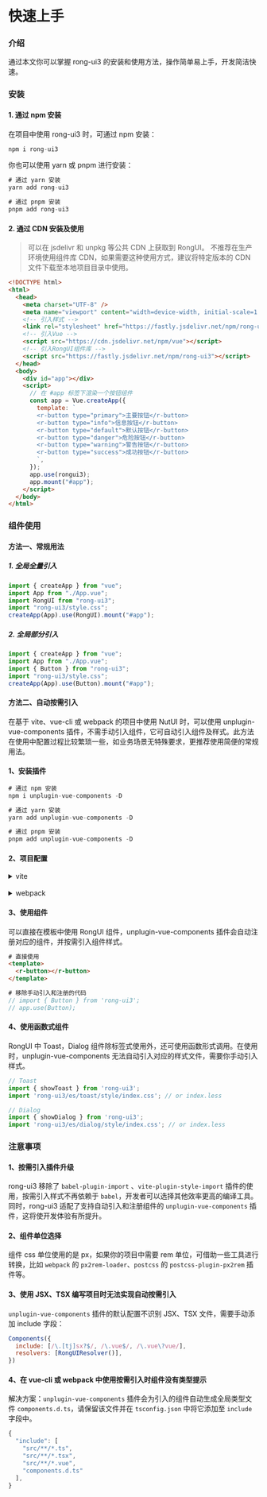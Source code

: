 # 快速上手


<div class="card">

### 介绍
通过本文你可以掌握 rong-ui3 的安装和使用方法，操作简单易上手，开发简洁快速。

</div>



### 安装

<div class="card">

#### 1. 通过 npm 安装

在项目中使用 rong-ui3 时，可通过 npm 安装：  

```js
npm i rong-ui3
```

你也可以使用 yarn 或 pnpm 进行安装：
```js
# 通过 yarn 安装
yarn add rong-ui3

# 通过 pnpm 安装
pnpm add rong-ui3
```

</div>



<div class="card">

#### 2. 通过 CDN 安装及使用
> 可以在 jsdelivr 和 unpkg 等公共 CDN 上获取到 RongUI。 不推荐在生产环境使用组件库 CDN，如果需要这种使用方式，建议将特定版本的 CDN 文件下载至本地项目目录中使用。
```html
<!DOCTYPE html>
<html>
  <head>
    <meta charset="UTF-8" />
    <meta name="viewport" content="width=device-width, initial-scale=1.0" />
    <!-- 引入样式 -->
    <link rel="stylesheet" href="https://fastly.jsdelivr.net/npm/rong-ui3/style.css" />
    <!-- 引入Vue -->
    <script src="https://cdn.jsdelivr.net/npm/vue"></script>
    <!-- 引入RongUI组件库 -->
    <script src="https://fastly.jsdelivr.net/npm/rong-ui3"></script>
  </head>
  <body>
    <div id="app"></div>
    <script>
      // 在 #app 标签下渲染一个按钮组件
      const app = Vue.createApp({
        template: `
        <r-button type="primary">主要按钮</r-button>
        <r-button type="info">信息按钮</r-button>
        <r-button type="default">默认按钮</r-button>
        <r-button type="danger">危险按钮</r-button>
        <r-button type="warning">警告按钮</r-button>
        <r-button type="success">成功按钮</r-button>
        `,
      });
      app.use(rongui3);
      app.mount("#app");
    </script>
  </body>
</html>
```

</div>


### 组件使用

<div class="card">

#### 方法一、常规用法
##### 1. 全局全量引入
```js
import { createApp } from "vue";
import App from "./App.vue";
import RongUI from "rong-ui3";
import "rong-ui3/style.css";
createApp(App).use(RongUI).mount("#app");
```
##### 2. 全局部分引入
```js
import { createApp } from "vue";
import App from "./App.vue";
import { Button } from "rong-ui3";
import "rong-ui3/style.css";
createApp(App).use(Button).mount("#app");
```

</div>

<div class="card">

#### 方法二、自动按需引入
在基于 vite、vue-cli 或 webpack 的项目中使用 NutUI 时，可以使用 unplugin-vue-components 插件，不需手动引入组件，它可自动引入组件及样式。此方法在使用中配置过程比较繁琐一些，如业务场景无特殊要求，更推荐使用简便的常规用法。
#### 1、安装插件
```js
# 通过 npm 安装
npm i unplugin-vue-components -D

# 通过 yarn 安装
yarn add unplugin-vue-components -D

# 通过 pnpm 安装
pnpm add unplugin-vue-components -D
```
#### 2、项目配置
<details>
<summary>vite</summary>

```js
// vite.config.js
import { defineConfig } from 'vite'
import vue from '@vitejs/plugin-vue'
import Components from 'unplugin-vue-components/vite'
import RongUIResolver from 'rong-ui3/resolver'

// https://vitejs.dev/config/
export default defineConfig({
  plugins: [
    vue(),
    // 开启 unplugin 插件，自动引入 RongUI 组件
    Components({
      resolvers: [RongUIResolver()]
    }),
  ]
})
```
</details>

<br/>

<details>
<summary>webpack</summary>

```js
// vite.config.js
import { defineConfig } from 'vite'
import vue from '@vitejs/plugin-vue'
import Components from 'unplugin-vue-components/webpack'
import RongUIResolver from 'rong-ui3/resolver'

// https://vitejs.dev/config/
export default defineConfig({
  plugins: [
    vue(),
    // 开启 unplugin 插件，自动引入 RongUI 组件
    Components({
      resolvers: [RongUIResolver()]
    }),
  ]
})
```
</details>

#### 3、使用组件
可以直接在模板中使用 RongUI 组件，unplugin-vue-components 插件会自动注册对应的组件，并按需引入组件样式。
```html
# 直接使用
<template>
  <r-button></r-button>
</template>
```

```js
# 移除手动引入和注册的代码
// import { Button } from 'rong-ui3';
// app.use(Button);
```

#### 4、使用函数式组件
RongUI 中 Toast，Dialog 组件除标签式使用外，还可使用函数形式调用。在使用时，unplugin-vue-components 无法自动引入对应的样式文件，需要你手动引入样式。
```js
// Toast
import { showToast } from 'rong-ui3';
import 'rong-ui3/es/toast/style/index.css'; // or index.less
```

```js
// Dialog
import { showDialog } from 'rong-ui3';
import 'rong-ui3/es/dialog/style/index.css'; // or index.less
```

</div>


### 注意事项

<div class="card">

#### 1、按需引入插件升级
rong-ui3 移除了 `babel-plugin-import` 、`vite-plugin-style-import` 插件的使用，按需引入样式不再依赖于 `babel`，开发者可以选择其他效率更高的编译工具。同时，rong-ui3 适配了支持自动引入和注册组件的 `unplugin-vue-components` 插件，这将使开发体验有所提升。

#### 2、组件单位选择
组件 css 单位使用的是 px，如果你的项目中需要 rem 单位，可借助一些工具进行转换，比如 `webpack` 的 `px2rem-loader`、`postcss` 的 `postcss-plugin-px2rem` 插件等。

#### 3、使用 JSX、TSX 编写项目时无法实现自动按需引入
`unplugin-vue-components` 插件的默认配置不识别 JSX、TSX 文件，需要手动添加 include 字段：
```js
Components({
  include: [/\.[tj]sx?$/, /\.vue$/, /\.vue\?vue/],
  resolvers: [RongUIResolver()],
})
```

#### 4、在 vue-cli 或 webpack 中使用按需引入时组件没有类型提示
解决方案：`unplugin-vue-components` 插件会为引入的组件自动生成全局类型文件 `components.d.ts`，请保留该文件并在 `tsconfig.json` 中将它添加至 `include` 字段中。
```js
{
  "include": [
    "src/**/*.ts",
    "src/**/*.tsx",
    "src/**/*.vue",
    "components.d.ts"
  ],
}
```

</div>